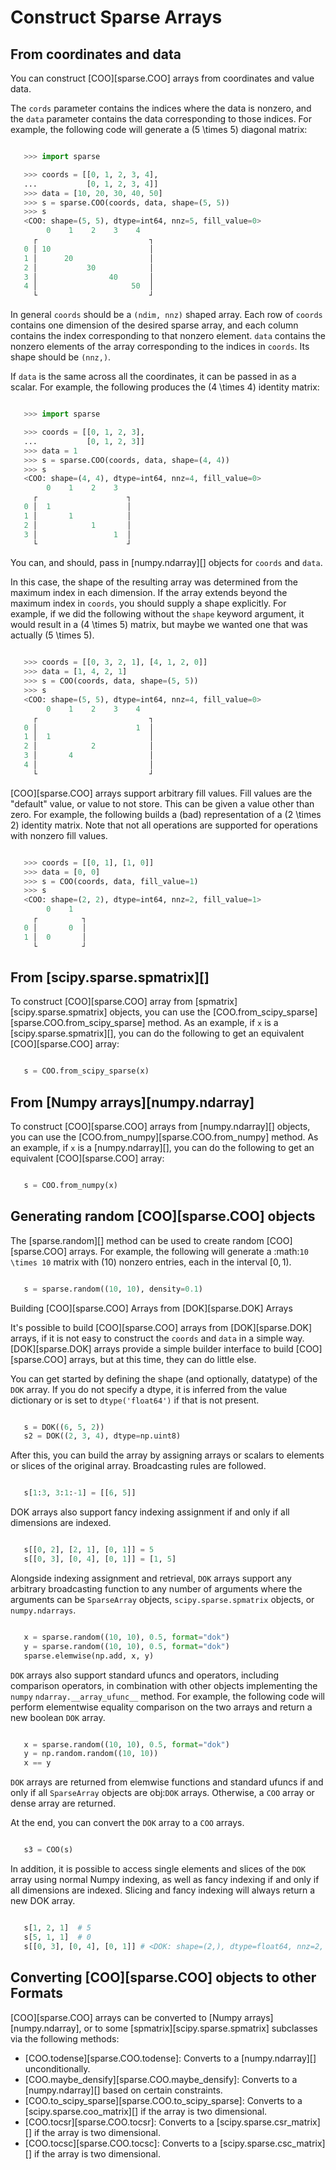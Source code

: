 # Construct Sparse Arrays

## From coordinates and data

You can construct [COO][sparse.COO] arrays from coordinates and value data.

The `cords` parameter contains the indices where the data is nonzero,
and the `data` parameter contains the data corresponding to those indices.
For example, the following code will generate a \(5 \times 5\) diagonal
matrix:

```python

   >>> import sparse

   >>> coords = [[0, 1, 2, 3, 4],
   ...           [0, 1, 2, 3, 4]]
   >>> data = [10, 20, 30, 40, 50]
   >>> s = sparse.COO(coords, data, shape=(5, 5))
   >>> s
   <COO: shape=(5, 5), dtype=int64, nnz=5, fill_value=0>
        0    1    2    3    4
     ┌                         ┐
   0 │ 10                      │
   1 │      20                 │
   2 │           30            │
   3 │                40       │
   4 │                     50  │
     └                         ┘
```

In general `coords` should be a `(ndim, nnz)` shaped
array. Each row of `coords` contains one dimension of the
desired sparse array, and each column contains the index
corresponding to that nonzero element. `data` contains
the nonzero elements of the array corresponding to the indices
in `coords`. Its shape should be `(nnz,)`.

If ``data`` is the same across all the coordinates, it can be passed
in as a scalar. For example, the following produces the \(4 \times 4\)
identity matrix:

```python

   >>> import sparse

   >>> coords = [[0, 1, 2, 3],
   ...           [0, 1, 2, 3]]
   >>> data = 1
   >>> s = sparse.COO(coords, data, shape=(4, 4))
   >>> s
   <COO: shape=(4, 4), dtype=int64, nnz=4, fill_value=0>
        0    1    2    3
     ┌                    ┐
   0 │  1                 │
   1 │       1            │
   2 │            1       │
   3 │                 1  │
     └                    ┘
```

You can, and should, pass in [numpy.ndarray][] objects for
`coords` and `data`.

In this case, the shape of the resulting array was determined from
the maximum index in each dimension. If the array extends beyond
the maximum index in `coords`, you should supply a shape
explicitly. For example, if we did the following without the
`shape` keyword argument, it would result in a
\(4 \times 5\) matrix, but maybe we wanted one that was actually
\(5 \times 5\).

```python

   >>> coords = [[0, 3, 2, 1], [4, 1, 2, 0]]
   >>> data = [1, 4, 2, 1]
   >>> s = COO(coords, data, shape=(5, 5))
   >>> s
   <COO: shape=(5, 5), dtype=int64, nnz=4, fill_value=0>
        0    1    2    3    4
     ┌                         ┐
   0 │                      1  │
   1 │  1                      │
   2 │            2            │
   3 │       4                 │
   4 │                         │
     └                         ┘
```

[COO][sparse.COO] arrays support arbitrary fill values. Fill values are the "default"
value, or value to not store. This can be given a value other than zero. For
example, the following builds a (bad) representation of a \(2 \times 2\)
identity matrix. Note that not all operations are supported for operations
with nonzero fill values.

```python

   >>> coords = [[0, 1], [1, 0]]
   >>> data = [0, 0]
   >>> s = COO(coords, data, fill_value=1)
   >>> s
   <COO: shape=(2, 2), dtype=int64, nnz=2, fill_value=1>
        0    1
     ┌          ┐
   0 │       0  │
   1 │  0       │
     └          ┘
```

## From [scipy.sparse.spmatrix][]

To construct [COO][sparse.COO] array from [spmatrix][scipy.sparse.spmatrix]
objects, you can use the [COO.from_scipy_sparse][sparse.COO.from_scipy_sparse] method. As an
example, if `x` is a [scipy.sparse.spmatrix][], you can
do the following to get an equivalent [COO][sparse.COO] array:

```python

   s = COO.from_scipy_sparse(x)
```

## From [Numpy arrays][numpy.ndarray]

To construct [COO][sparse.COO] arrays from [numpy.ndarray][]
objects, you can use the [COO.from_numpy][sparse.COO.from_numpy] method. As an
example, if `x` is a [numpy.ndarray][], you can
do the following to get an equivalent [COO][sparse.COO] array:

```python

   s = COO.from_numpy(x)
```

## Generating random [COO][sparse.COO] objects

The [sparse.random][] method can be used to create random
[COO][sparse.COO] arrays. For example, the following will generate
a :math:`10 \times 10` matrix with \(10\) nonzero entries,
each in the interval $[0, 1)$.

```python

   s = sparse.random((10, 10), density=0.1)
```

Building [COO][sparse.COO] Arrays from [DOK][sparse.DOK] Arrays

It's possible to build [COO][sparse.COO] arrays from [DOK][sparse.DOK] arrays, if it is not
easy to construct the `coords` and `data` in a simple way. [DOK][sparse.DOK]
arrays provide a simple builder interface to build [COO][sparse.COO] arrays, but at
this time, they can do little else.

You can get started by defining the shape (and optionally, datatype) of the
`DOK` array. If you do not specify a dtype, it is inferred from the value
dictionary or is set to `dtype('float64')` if that is not present.

```python

   s = DOK((6, 5, 2))
   s2 = DOK((2, 3, 4), dtype=np.uint8)
```

After this, you can build the array by assigning arrays or scalars to elements
or slices of the original array. Broadcasting rules are followed.

```python

   s[1:3, 3:1:-1] = [[6, 5]]
```

DOK arrays also support fancy indexing assignment if and only if all dimensions are indexed.

```python

   s[[0, 2], [2, 1], [0, 1]] = 5
   s[[0, 3], [0, 4], [0, 1]] = [1, 5]
```

Alongside indexing assignment and retrieval, `DOK` arrays support any arbitrary broadcasting function
to any number of arguments where the arguments can be `SparseArray` objects, `scipy.sparse.spmatrix`
objects, or `numpy.ndarrays`.

```python

   x = sparse.random((10, 10), 0.5, format="dok")
   y = sparse.random((10, 10), 0.5, format="dok")
   sparse.elemwise(np.add, x, y)
```

`DOK` arrays also support standard ufuncs and operators, including comparison operators,
in combination with other objects implementing the `numpy` `ndarray.__array_ufunc__` method. For example,
the following code will perform elementwise equality comparison on the two arrays
and return a new boolean `DOK` array.

```python

   x = sparse.random((10, 10), 0.5, format="dok")
   y = np.random.random((10, 10))
   x == y
```

`DOK` arrays are returned from elemwise functions and standard ufuncs if and only if all
`SparseArray` objects are obj:`DOK` arrays. Otherwise, a `COO` array or dense array are returned.

At the end, you can convert the `DOK` array to a `COO` arrays.

```python

   s3 = COO(s)
```

In addition, it is possible to access single elements and slices of the `DOK` array
using normal Numpy indexing, as well as fancy indexing if and only if all dimensions are indexed.
Slicing and fancy indexing will always return a new DOK array.

```python

   s[1, 2, 1]  # 5
   s[5, 1, 1]  # 0
   s[[0, 3], [0, 4], [0, 1]] # <DOK: shape=(2,), dtype=float64, nnz=2, fill_value=0.0>
```

## Converting [COO][sparse.COO] objects to other Formats

[COO][sparse.COO] arrays can be converted to [Numpy arrays][numpy.ndarray],
or to some [spmatrix][scipy.sparse.spmatrix] subclasses via the following
methods:

* [COO.todense][sparse.COO.todense]: Converts to a [numpy.ndarray][] unconditionally.
* [COO.maybe_densify][sparse.COO.maybe_densify]: Converts to a [numpy.ndarray][] based on
   certain constraints.
* [COO.to_scipy_sparse][sparse.COO.to_scipy_sparse]: Converts to a [scipy.sparse.coo_matrix][] if
   the array is two dimensional.
* [COO.tocsr][sparse.COO.tocsr]: Converts to a [scipy.sparse.csr_matrix][] if
   the array is two dimensional.
* [COO.tocsc][sparse.COO.tocsc]: Converts to a [scipy.sparse.csc_matrix][] if
   the array is two dimensional.
